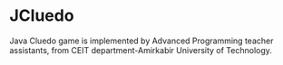 # JCluedo
Java Cluedo game is implemented by Advanced Programming teacher assistants, from CEIT department-Amirkabir University of Technology.
